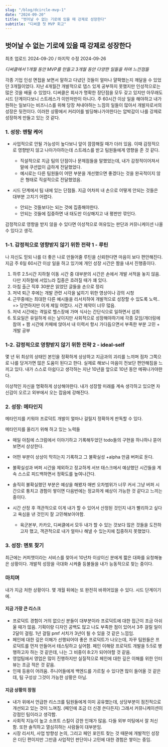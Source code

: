 ```yaml
---
slug: "/blog/dcircle-mvp-1"
date: "2024-09-20"
title: "벗어날 수 없는 기로에 있을 때 강제로 성장한다"
subtitle: "디써클 첫 MVP 회고"
---
```


## **벗어날 수 없는 기로에 있을 때 강제로 성장한다**

<p class="text-time">최초 업로드 2024-09-20 / 마지막 수정 2024-09-26</p>

_<span class="text-purple">디써클에서 1개월 동안 MVP를 만들고 3개월 동안 다양한 일들을 하며 느낀점들</span>_

각종 기업 인성 면접을 보면서 말하고 다녔던 것들이 얼마나 얄팍했는지 깨달을 수 있었던 3개월이었다.
지난 4개월간 개발적으로 뎁스 있게 공부하지 못했지만 인성적으로는 많은 것을 배울 수 있었다.
디써클은 회사가 명확한 장단점을 모두 갖고 있지만 아무래도 시드 단계이다보니 스트레스가 이만저만이 아니다.
주 60시간 이상 일을 해야하고 내가 원하는 일보다는 비즈니스를 위해 당장 쳐내야하는 느낌의 일들이 많아서 개발자로서의 성장은 뒷전이다.
이러한 상황에서 커리어를 빌딩해나가야한다는 압박감이 나를 강제로 성장하게 만들고 있는 것 같다.

### **1. 성장: 멘탈 케어**

- 사업적으로 안될 가능성이 높다보니 앞이 깜깜해질 때가 더러 있음. 이때 감정적으로 영향받지 않고 나아가야하는데 스트레스를 받고 팀원들에게 영향을 준 것 같다.

  - 직설적으로 지금 팀의 단점이나 문제점들을 말했었는데, 내가 감정적이어져서 말에 쿠션없이 급하게 전달했었다.
  - 예시로는 다른 팀원들이 어떤 부분을 개선했으면 좋겠다는 것을 완곡적이지 않은 형태로 직설적으로 전달했었음.

- 시드 단계에서 팀 내에 있는 단점들. 지금 어차피 내 손으로 어떻게 안되는 것들은 대부분 고치기 어렵다.

  - 안되는 것들보다는 되는 것에 집중해야한다.
  - 안되는 것들에 집중하면 내 태도만 이상해지고 내 평판만 깎인다.

<span class="text-skyblue">감정적으로 영향을 받지 않을 수 있다면 이성적으로 여유있는 판단과 커뮤니케이션 나올 수 있다고 생각.</span>

### **1-1. 감정적으로 영향받지 않기 위한 전략 1 - 루틴**

나 자신도 믿되 나를 더 좋은 나로 만들어줄 루틴을 신뢰한다면 마음이 보다 편안해진다.
지금 주 6일 60시간 이상 일을 하고 있기에 개인 성장 시간은 짬을 내서 진행중이다.

1. 하루 2.5시간 지하철 이동 시간 중 대부분의 시간은 손에서 개발 서적을 놓지 않음. 다만 지하철에 서있느라 집중은 흐려질 때가 꽤 있다.
2. 아침 출근 직후 30분은 읽었던 글들을 손으로 정리
3. 저녁 퇴근 후에는 개발 관련 시각을 넓히기 위한 영상이나 강의 시청
4. 근무중에는 최대한 다른 예시들을 리서치하여 개발적으로 성장할 수 있도록 노력.. => 당연하지만 이게 제일 어렵다. 시간 제약이 너무 많음.
5. 저녁 시간에는 격일로 헬스장에 가며 식사는 간단식으로 일하면서 섭취
6. 토요일은 유일하게 쉬는 날이지만 사회적으로 성장해야하기에 각종 모임/개더링에 참여 + 짬 시간에 카페에 앉아서 내 이력서 항시 가다듬으면서 부족한 부분 고민 + 개발 공부

### **1-2. 감정적으로 영향받지 않기 위한 전략 2 - ideal-self**

몇 년 뒤 최상의 상태인 본인을 정확하게 상상하고 지금과의 괴리를 느끼며 점차 그쪽으로 나를 당겨가면 많은 도움이 된다고 한다.
실제로 해보니 마음이 전보단 편안해짐을 느끼고 있다. 내가 스스로 아쉽다고 생각하는 지난 10년을 앞으로 10년 동안 메꿔나가야한다.

<span class="text-skyblue">이상적인 자신을 명확하게 상상해야한다. 내가 성장할 미래를 계속 생각하고 있으면 자신감이 오르고 외부에서 오는 잡음에 강해진다.</span>

### 2. **성장: 메타인지**

메타인지를 키워야 프로덕트 개발이 얼마나 걸릴지 정확하게 판독할 수 있다.

메타인지를 올리기 위해 하고 있는 노력들

- 매일 아침에 스크럼에서 이야기하고 기록해두었던 todo들의 구현을 하나하나 뜯어보면서 상상한다.
- 어떤 부분이 상상이 막히는지 기록하고 그 불확실성 +alpha 만큼 버퍼로 둔다.
- 불확실성과 버퍼 시간을 제외하고 정교하게 서브 태스크에서 예상했던 시간들을 계속 스스로 피드백하면서 정확도를 높여나간다.
- 솔직히 불확실했던 부분은 예상을 해봤자 매번 오차범위가 너무 커서 그냥 버퍼 시간으로 퉁치고 경험이 쌓이면 다음번에는 정교하게 예상이 가능한 것 같다고 느끼는 중이다.

- 시간 산정 후 객관적으로 이게 내가 할 수 있어서 산정된 것인지 내가 빨리하고 싶다고 욕심을 낸 것인지 잘 고민해보아야함.
  - 육군본부, 카카오, 디써클에서 모두 내가 할 수 있는 것보다 많은 것들을 도전하고자 했고, 객관적으로 내가 얼마나 해낼 수 있는지에 집중하지 못했었다.

### 3. **성장: 멘토 찾기**

최근에는 커피챗이라는 서비스를 찾아서 10년차 이상이신 분에게 짧은 대화를 요청해놓은 상황이다. 개발적 성장을 극대화 시켜줄 등불들을 내가 능동적으로 찾는 중이다.

### **마치며**

내가 지금 처한 상황이다. 몇 개월 뒤에는 또 완전히 바뀌어있을 수 있다. 시드 단계이기에.

#### 지금 가장 큰 리스크

- 프로덕트 경험이 거의 없으신 분들이 대부분이라 프로덕트에 대한 접근이 조금 아쉬울 때가 많음. 기획이랑 디자인 공백도 많고 나도 부족한 점이 있어서 3주 걸릴 일이 2달이 걸림. 1년 걸릴 pmf 서치가 3년이 될 수 있을 것 같은 느낌임.
- 페인에 대한 깊은 이해가 선행되어야 좋은 프로덕트가 나오는데, 자꾸 팀원들은 프로덕트를 먼저 만들어서 테스팅하고 싶어함. 페인 이해랑 프로덕트 개발을 5:5로 병행하고자 하는 것 같은데, 나는 그 비중이 8:2가 되어야할 것 같음.
- 영업팀에서 영업은 많이 진행하지만 실질적으로 페인에 대한 깊은 이해를 위한 인터뷰는 조금 적은 것 같음.
- 인재 등용이 어려움. 주니어들에게 백엔드를 가르칠 수 있다면 많이 들어올 것 같은데, 팀 구성상 그것이 가능한 상황은 아님.

#### 지금 상황의 장점

- 내가 위에서 언급한 리스크를 팀원들에게 이미 공유했는데, 상당부분이 점진적으로 개선되고 있는 것이 느껴짐. (페인에 조금 더 신경 쓴다든지) 그래서 커뮤니케이션이 강점인 팀이라고 생각함.
- 사회적 지능이 높고 소프트 스킬이 강한 인재가 많음. 다들 외부 미팅에서 잘 처신함. 또한 솔직하고 열심히하는 사람들이 대부분임.
- 시장 리서치, 사업 방향성 논의, 그리고 페인 포인트 찾는 것 때문에 개발적인 성장은 더딘 편이지만 그만큼 사업적인 판단이나 고민에 대한 경험은 쌓이는 중임.
